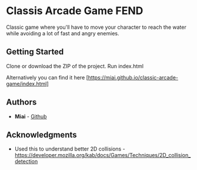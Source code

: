 # Classis Arcade Game FEND

Classic game where you'll have to move your character to reach the water while avoiding a lot of fast and angry enemies.

## Getting Started

Clone or download the ZIP of the project.
Run index.html

Alternatively you can find it here [https://miai.github.io/classic-arcade-game/index.html]

## Authors

* **Miai** - [Github](https://github.com/miai)


## Acknowledgments

* Used this to understand better 2D collisions - https://developer.mozilla.org/kab/docs/Games/Techniques/2D_collision_detection

